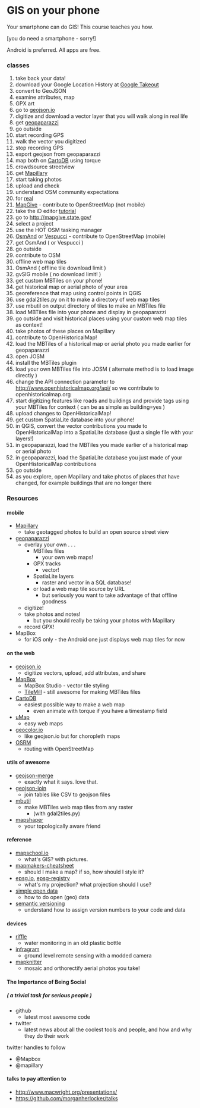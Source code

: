 # GIS on your phone

Your smartphone can do GIS!
This course teaches you how.

[you do need a smartphone - sorry!]

Android is preferred.
All apps are free.


### classes

1. take back your data!
  1. download your Google Location History at [Google Takeout](https://www.google.com/settings/takeout)
  1. convert to GeoJSON
  1. examine attributes, map 
1. GPX art
  1. go to [geojson.io](http://geojson.io/)
  1. digitize and download a vector layer that you will walk along in real life
  1. get [geopaparazzi](https://geopaparazzi.github.io/geopaparazzi/)
  1. go outside
  1. start recording GPS
  1. walk the vector you digitized
  1. stop recording GPS
  1. export geojson from geopaparazzi
  1. map both on [CartoDB](https://cartodb.com/) using torque
1. crowdsource streetview
  1. get [Mapillary](http://mapillary.com/)
  1. start taking photos
  1. upload and check
1. understand OSM community expectations
  1. for [real](http://wiki.openstreetmap.org/wiki/Good_practice)
1. [MapGive](http://mapgive.state.gov/) - contribute to OpenStreetMap (not mobile)
  1. take the iD editor [tutorial](http://ideditor.com/)
  1. go to http://mapgive.state.gov/
  1. select a project
  1. use the HOT OSM tasking manager
1. [OsmAnd](http://osmand.net/) or [Vespucci](http://wiki.openstreetmap.org/wiki/Vespucci) - contribute to OpenStreetMap (mobile)
  1. get OsmAnd ( or Vespucci )
  1. go outside
  1. contribute to OSM
1. offline web map tiles
  1. OsmAnd ( offline tile download limit )
  1. gvSIG mobile ( no download limit! )
1. get custom MBTiles on your phone!
  1. get historical map or aerial photo of your area
  1. georeference that map using control points in QGIS
  1. use gdal2tiles.py on it to make a directory of web map tiles
  1. use mbutil on output directory of tiles to make an MBTiles file
  1. load MBTiles file into your phone and display in geopaparazzi
  1. go outside and visit historical places using your custom web map tiles as context!
  1. take photos of these places on Mapillary
1. contribute to OpenHistoricalMap!
  1. load the MBTiles of a historical map or aerial photo you made earlier for geopaparazzi
  1. open JOSM
  1. install the MBTiles plugin
  1. load your own MBTiles file into JOSM ( alternate method is to load image directly )
  1. change the API connection parameter to http://www.openhistoricalmap.org/api/ so we contribute to openhistoricalmap.org
  1. start digitizing features like roads and buildings and provide tags using your MBTiles for context ( can be as simple as building=yes )
  1. upload changes to OpenHistoricalMap!
1. get custom SpatiaLite database into your phone!
  1. in QGIS, convert the vector contributions you made to OpenHistoricalMap into a SpatiaLite database (just a single file with your layers!)
  1. in geopaparazzi, load the MBTiles you made earlier of a historical map or aerial photo
  1. in geopaparazzi, load the SpatiaLite database you just made of your OpenHistoricalMap contributions
  1. go outside
  1. as you explore, open Mapillary and take photos of places that have changed, for example buildings that are no longer there


### Resources


#### mobile

* [Mapillary](http://mapillary.com/)
  * take geotagged photos to build an open source street view
* [geopaparazzi](https://geopaparazzi.github.io/geopaparazzi/)
  * overlay your own . . .
    * MBTiles files
      * your own web maps!
    * GPX tracks
      * vector!
    * SpatiaLite layers
      * raster and vector in a SQL database!
    * or load a web map tile source by URL
      * but seriously you want to take advantage of that offline goodness
  * digitize!
  * take photos and notes!
    * but you should really be taking your photos with Mapillary
  * record GPX!
* MapBox
  * for iOS only - the Android one just displays web map tiles for now


#### on the web

* [geojson.io](http://geojson.io/)
  * digitize vectors, upload, add attributes, and share
* [MapBox](https://www.mapbox.com/)
  * MapBox Studio - vector tile styling
  * [TileMill](https://www.mapbox.com/tilemill/) - still awesome for making MBTiles files
* [CartoDB](https://cartodb.com/)
  * easiest possible way to make a web map
    * even animate with torque if you have a timestamp field
* [uMap](http://umap.openstreetmap.co/en/)
  * easy web maps
* [geocolor.io](http://geocolor.io/)
  * like geojson.io but for choropleth maps
* [OSRM](http://project-osrm.org/)
  * routing with OpenStreetMap


#### utils of awesome

  * [geojson-merge](https://github.com/mapbox/geojson-merge)
    * exactly what it says.  love that.
  * [geojson-join](https://github.com/tmcw/geojson-join)
    * join tables like CSV to geojson files
  * [mbutil](https://github.com/mapbox/mbutil)
    * make MBTiles web map tiles from any raster
      * (with gdal2tiles.py)
  * [mapshaper](https://github.com/mbloch/mapshaper) 
    * your topologically aware friend


#### reference

* [mapschool.io](mapschool.io)
  * what's GIS? with pictures.
* [mapmakers-cheatsheet](https://github.com/tmcw/mapmakers-cheatsheet)
  * should I make a map?  if so, how should I style it?
* [epsg.io](epsg.io), [epsg-registry](http://www.epsg-registry.org/)
  * what's my projection?  what projection should I use?
* [simple open data](http://simpleopendata.com/)
  * how to do open (geo) data
* [semantic versioning](http://semver.org/)
  * understand how to assign version numbers to your code and data


#### devices

* [riffle](http://openwaterproject.io/)
  * water monitoring in an old plastic bottle
* [infragram](http://openwaterproject.io/)
  * ground level remote sensing with a modded camera
* [mapknitter](http://mapknitter.org/)
  * mosaic and orthorectify aerial photos you take!


#### The Importance of Being Social
##### ( a trivial task for serious people )

* github
  * latest most awesome code
* twitter
  * latest news about all the coolest tools and people, and how and why they do their work

twitter handles to follow
* @Mapbox
* @mapillary


#### talks to pay attention to

* http://www.macwright.org/presentations/
* https://github.com/morganherlocker/talks
